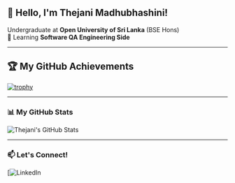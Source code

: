 ## 👋 Hello, I'm Thejani Madhubhashini!

Undergraduate at **Open University of Sri Lanka** (BSE Hons)  
🌱 Learning **Software QA Engineering Side**  

---

## 🏆 My GitHub Achievements

[![trophy](https://github-profile-trophy.vercel.app/?username=thejimadhu&theme=tokyonight&column=4&margin-w=15&no-bg=true&title=Commit,PullRequest,Repositories,Stars)](https://github.com/ryo-ma/github-profile-trophy)

---

### 📊 My GitHub Stats

![Thejani's GitHub Stats](https://github-readme-stats.vercel.app/api?username=thejimadhu&show_icons=true&theme=tokyonight)

---

### 📫 Let's Connect!
[![LinkedIn](www.linkedin.com/in/thejani-madhubhashini-273566323)

